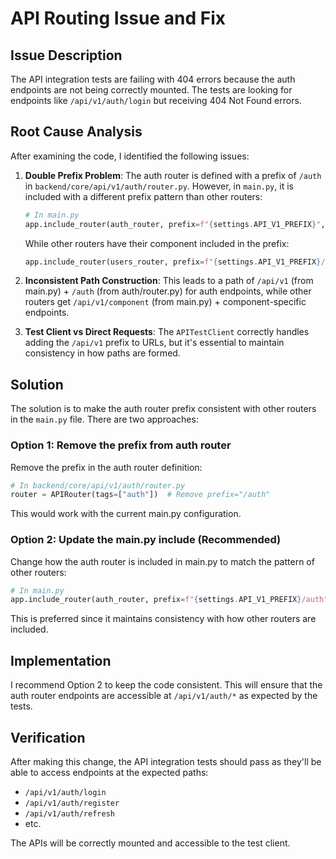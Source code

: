 # API Routing Issue and Fix

## Issue Description

The API integration tests are failing with 404 errors because the auth endpoints are not being correctly mounted. The tests are looking for endpoints like `/api/v1/auth/login` but receiving 404 Not Found errors.

## Root Cause Analysis

After examining the code, I identified the following issues:

1. **Double Prefix Problem**: The auth router is defined with a prefix of `/auth` in `backend/core/api/v1/auth/router.py`. However, in `main.py`, it is included with a different prefix pattern than other routers:

   ```python
   # In main.py
   app.include_router(auth_router, prefix=f"{settings.API_V1_PREFIX}", tags=["Authentication"])
   ```

   While other routers have their component included in the prefix:

   ```python
   app.include_router(users_router, prefix=f"{settings.API_V1_PREFIX}/users", tags=["Users"])
   ```

2. **Inconsistent Path Construction**: This leads to a path of `/api/v1` (from main.py) + `/auth` (from auth/router.py) for auth endpoints, while other routers get `/api/v1/component` (from main.py) + component-specific endpoints.

3. **Test Client vs Direct Requests**: The `APITestClient` correctly handles adding the `/api/v1` prefix to URLs, but it's essential to maintain consistency in how paths are formed.

## Solution

The solution is to make the auth router prefix consistent with other routers in the `main.py` file. There are two approaches:

### Option 1: Remove the prefix from auth router

Remove the prefix in the auth router definition:

```python
# In backend/core/api/v1/auth/router.py
router = APIRouter(tags=["auth"])  # Remove prefix="/auth"
```

This would work with the current main.py configuration.

### Option 2: Update the main.py include (Recommended)

Change how the auth router is included in main.py to match the pattern of other routers:

```python
# In main.py
app.include_router(auth_router, prefix=f"{settings.API_V1_PREFIX}/auth", tags=["Authentication"])
```

This is preferred since it maintains consistency with how other routers are included.

## Implementation

I recommend Option 2 to keep the code consistent. This will ensure that the auth router endpoints are accessible at `/api/v1/auth/*` as expected by the tests.

## Verification

After making this change, the API integration tests should pass as they'll be able to access endpoints at the expected paths:
- `/api/v1/auth/login`
- `/api/v1/auth/register`
- `/api/v1/auth/refresh`
- etc.

The APIs will be correctly mounted and accessible to the test client. 